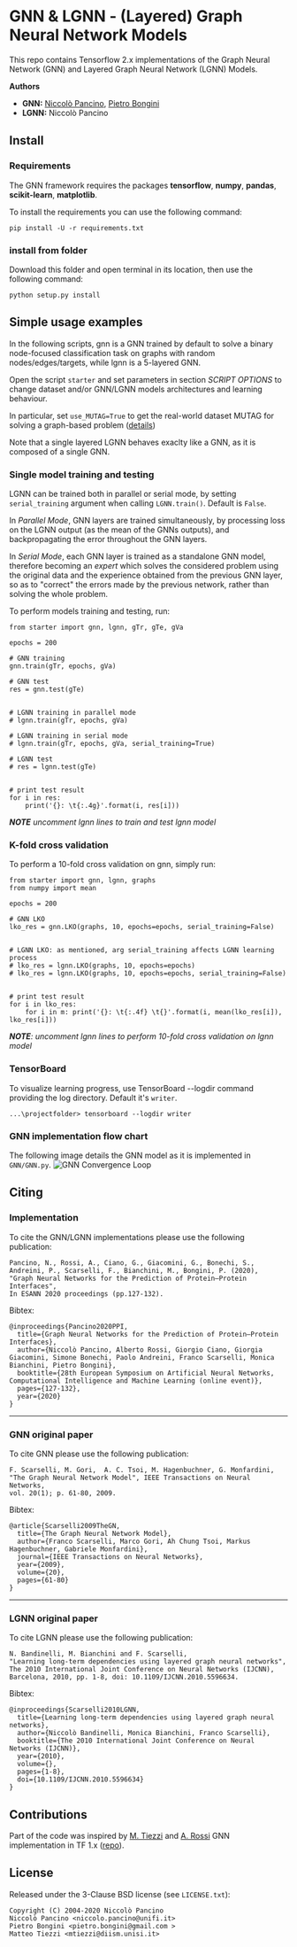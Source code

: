 # GNN & LGNN - (Layered) Graph Neural Network Models
This repo contains Tensorflow 2.x implementations of the Graph Neural Network (GNN) and Layered Graph Neural Network (LGNN) Models.

**Authors**
- **GNN:** [Niccolò Pancino](http://sailab.diism.unisi.it/people/niccolo-pancino/), [Pietro Bongini](http://sailab.diism.unisi.it/people/pietro-bongini/)
- **LGNN:** Niccolò Pancino


## Install
### Requirements
The GNN framework requires the packages **tensorflow**, **numpy**, **pandas**, **scikit-learn**, **matplotlib**.

To install the requirements you can use the following command:

    pip install -U -r requirements.txt

### install from folder
Download this folder and open terminal in its location, then use the following command:
    
    python setup.py install

## Simple usage examples
In the following scripts, gnn is a GNN trained by default to solve a binary node-focused classification task on graphs with random nodes/edges/targets, while lgnn is a 5-layered GNN.

Open the script `starter` and set parameters in section *SCRIPT OPTIONS* to change dataset and/or GNN/LGNN models architectures and learning behaviour.

In particular, set `use_MUTAG=True` to get the real-world dataset MUTAG for solving a graph-based problem ([details](https://github.com/NickDrake117/GNN_tf_2.x/blob/main/MUTAG_raw/Mutagenicity_label_readme.txt))

Note that a single layered LGNN behaves exaclty like a GNN, as it is composed of a single GNN.

### Single model training and testing
LGNN can be trained both in parallel or serial mode, by setting `serial_training` argument when calling `LGNN.train()`. Default is `False`.

In *Parallel Mode*, GNN layers are trained simultaneously, by processing loss on the LGNN output (as the mean of the GNNs outputs), and backpropagating the error throughout the GNN layers.

In *Serial Mode*, each GNN layer is trained as a standalone GNN model, therefore becoming an *expert* which solves the considered problem using the original data and the experience obtained from the previous GNN layer, so as to "correct" the errors made by the previous network, rather than solving the whole problem.

To perform models training and testing, run:

    from starter import gnn, lgnn, gTr, gTe, gVa
    
    epochs = 200
    
    # GNN training
    gnn.train(gTr, epochs, gVa)
    
    # GNN test
    res = gnn.test(gTe)
    
    
    # LGNN training in parallel mode
    # lgnn.train(gTr, epochs, gVa)
    
    # LGNN training in serial mode
    # lgnn.train(gTr, epochs, gVa, serial_training=True)
    
    # LGNN test
    # res = lgnn.test(gTe)
    

    # print test result
    for i in res:  
        print('{}: \t{:.4g}'.format(i, res[i]))

***NOTE** uncomment lgnn lines to train and test lgnn model*


### K-fold cross validation
To perform a 10-fold cross validation on gnn, simply run:

    from starter import gnn, lgnn, graphs
    from numpy import mean
    
    epochs = 200
    
    # GNN LKO
    lko_res = gnn.LKO(graphs, 10, epochs=epochs, serial_training=False)
    
    
    # LGNN LKO: as mentioned, arg serial_training affects LGNN learning process
    # lko_res = lgnn.LKO(graphs, 10, epochs=epochs)
    # lko_res = lgnn.LKO(graphs, 10, epochs=epochs, serial_training=False)
    

    # print test result
    for i in lko_res: 
        for i in m: print('{}: \t{:.4f} \t{}'.format(i, mean(lko_res[i]), lko_res[i]))

***NOTE**: uncomment lgnn lines to perform 10-fold cross validation on lgnn model*


### TensorBoard
To visualize learning progress, use TensorBoard --logdir command providing the log directory. Default it's `writer`.

    ...\projectfolder> tensorboard --logdir writer
    

### GNN implementation flow chart
The following image details the GNN model as it is implemented in `GNN/GNN.py`.
![GNN Convergence Loop](GNN/GNN_flow_chart.png)
   

## Citing
### Implementation
To cite the GNN/LGNN implementations please use the following publication:

    Pancino, N., Rossi, A., Ciano, G., Giacomini, G., Bonechi, S., Andreini, P., Scarselli, F., Bianchini, M., Bongini, P. (2020),
    "Graph Neural Networks for the Prediction of Protein–Protein Interfaces",
    In ESANN 2020 proceedings (pp.127-132).
    
Bibtex:

    @inproceedings{Pancino2020PPI,
      title={Graph Neural Networks for the Prediction of Protein–Protein Interfaces},
      author={Niccolò Pancino, Alberto Rossi, Giorgio Ciano, Giorgia Giacomini, Simone Bonechi, Paolo Andreini, Franco Scarselli, Monica Bianchini, Pietro Bongini},
      booktitle={28th European Symposium on Artificial Neural Networks, Computational Intelligence and Machine Learning (online event)},
      pages={127-132},
      year={2020}
    }


---------
### GNN original paper
To cite GNN please use the following publication:

    F. Scarselli, M. Gori,  A. C. Tsoi, M. Hagenbuchner, G. Monfardini, 
    "The Graph Neural Network Model", IEEE Transactions on Neural Networks,
    vol. 20(1); p. 61-80, 2009.
    
Bibtex:

    @article{Scarselli2009TheGN,
      title={The Graph Neural Network Model},
      author={Franco Scarselli, Marco Gori, Ah Chung Tsoi, Markus Hagenbuchner, Gabriele Monfardini},
      journal={IEEE Transactions on Neural Networks},
      year={2009},
      volume={20},
      pages={61-80}
    }


---------
### LGNN original paper
To cite LGNN please use the following publication:

    N. Bandinelli, M. Bianchini and F. Scarselli, 
    "Learning long-term dependencies using layered graph neural networks", 
    The 2010 International Joint Conference on Neural Networks (IJCNN), 
    Barcelona, 2010, pp. 1-8, doi: 10.1109/IJCNN.2010.5596634.
    
Bibtex:

    @inproceedings{Scarselli2010LGNN,
      title={Learning long-term dependencies using layered graph neural networks}, 
      author={Niccolò Bandinelli, Monica Bianchini, Franco Scarselli},
      booktitle={The 2010 International Joint Conference on Neural Networks (IJCNN)}, 
      year={2010},
      volume={},
      pages={1-8},
      doi={10.1109/IJCNN.2010.5596634}
    }
    

## Contributions
Part of the code was inspired by [M. Tiezzi](http://sailab.diism.unisi.it/people/matteo-tiezzi/) and [A. Rossi](http://sailab.diism.unisi.it/people/alberto-rossi/) GNN implementation in TF 1.x ([repo](https://github.com/sailab-code/gnn)).


## License
Released under the 3-Clause BSD license (see `LICENSE.txt`):

    Copyright (C) 2004-2020 Niccolò Pancino
    Niccolò Pancino <niccolo.pancino@unifi.it>
    Pietro Bongini <pietro.bongini@gmail.com >
    Matteo Tiezzi <mtiezzi@diism.unisi.it>
